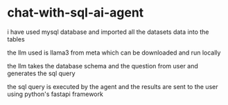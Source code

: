 # chat-with-sql-ai-agent

i have used mysql database and imported all the datasets data into the tables

the llm used is llama3 from meta which can be downloaded and run locally

the llm takes the database schema and the question from user and generates the sql query

the sql query is executed by the agent and the results are sent to the user using python's fastapi framework
